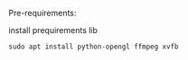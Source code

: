 Pre-requirements:

install prequirements lib

```shell
sudo apt install python-opengl ffmpeg xvfb
```